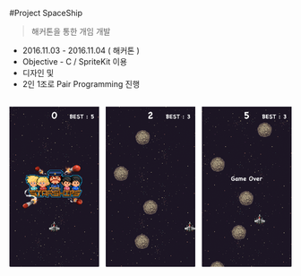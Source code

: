 #Project SpaceShip

> 해커톤을 통한 개임 개발

- 2016.11.03 - 2016.11.04 ( 해커톤 )
- Objective - C / SpriteKit 이용
- 디자인 및 
- 2인 1조로 Pair Programming 진행 

<br/>

<img src="https://github.com/jakouk/hackerton/blob/master/spaceship.png">
